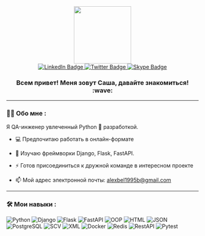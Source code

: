 <div id="header" align="center">
  <img src="https://media.giphy.com/media/KAq5w47R9rmTuvWOWa/giphy.gif" width="150"/>
</div>
<div id="badges" align="center">
    <a href="https://www.linkedin.com/in/aleksandr-belyaev-b1a86a242/">
    <img src="https://img.shields.io/badge/LinkedIn-darkblue?style=for-the-badge&logo=linkedin&logoColor=white" alt="LinkedIn Badge"/>
  </a>
  <a href="https://t.me/Aliaksandr_Belyaev">
    <img src="https://img.shields.io/badge/Telegram-blue?style=for-the-badge&logo=telegram&logoColor=white" alt="Twitter Badge"/>
  </a>
  <a href="https://join.skype.com/invite/Avx01pLLOlo8">
    <img src="https://img.shields.io/badge/Skype-lightblue?style=for-the-badge&logo=skype&logoColor=white" alt="Skype Badge"/>
  </a>
</div>

<div id="badges" align="center">
<img src="https://komarev.com/ghpvc/?username=Volotova&style=flat-square&color=brightgreen" alt=""/>
<h3>
  Всем привет! Меня зовут Саша, давайте знакомиться! :wave:
</h3>
</div>

---

### :man_technologist: Обо мне :

Я QA-инженер увлеченный Python :snake: разработкой.
- :computer: Предпочитаю работать в онлайн-формате

- :dart: Изучаю фреймворки Django, Flask, FastAPI.

- :zap: Готов присоединиться к дружной команде в интересном проекте

- :mailbox: Мой адрес электронной почты: alexbel1995b@gmail.com

---

### :hammer_and_wrench: Мои навыки :
![Python](https://img.shields.io/badge/Python-blue?style=for-the-badge&logo=python&logoColor=yellow)
![Django](https://img.shields.io/badge/Django-darkgreen?style=for-the-badge&logo=django&logoColor=white)
![Flask](https://img.shields.io/badge/Flask-orange?style=for-the-badge&logo=Flask&logoColor=black)
![FastAPI](https://img.shields.io/badge/FastAPI-lightgreen?style=for-the-badge&logo=FastAPI&logoColor=white)
![OOP](https://img.shields.io/badge/OOP-%23593d88.svg?style=for-the-badge&logo=Object-orientedprogramming&logoColor=white)
![HTML](https://img.shields.io/badge/HTML-red?style=for-the-badge&logo=html&logoColor=white)
![JSON](https://img.shields.io/badge/Json-black?style=for-the-badge&logo=json&logoColor=whight)
![PostgreSQL](https://img.shields.io/badge/PostgreSQL-darkblue?style=for-the-badge&logo=postgresql&logoColor=white)
![SCV](https://img.shields.io/badge/SCV-lightgreen?style=for-the-badge&logo=scv&logoColor=green)
![XML](https://img.shields.io/badge/XML-orange?style=for-the-badge&logo=xml&logoColor=white)
![Docker](https://img.shields.io/badge/Docker-316192?style=for-the-badge&logo=docker&logoColor=white)
![Redis](https://img.shields.io/badge/Redis-%23CC0000.svg?style=for-the-badge&logo=redis&logoColor=white)
![RestAPI](https://img.shields.io/badge/RestAPI-%23646CFF.svg?style=for-the-badge&logo=restapi&logoColor=white)
![Pytest](https://img.shields.io/badge/pytest-%2300AFF0.svg?style=for-the-badge&logo=pytest&logoColor=white)
